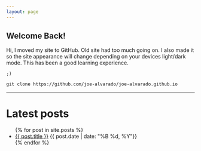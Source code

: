 ```yaml
---
layout: page
---
```

<h2>Welcome Back!</h2>
Hi, I moved my site to GitHub. Old site had too much going on. I also made it so the site appearance will change depending on your devices light/dark mode. This has been a good learning experience.

`;)`

```
git clone https://github.com/joe-alvarado/joe-alvarado.github.io
```
---
# Latest posts
<ul>
  {% for post in site.posts %}
    <li>
      <a href="{{ post.url }}">{{ post.title }}</a>
      {{ post.date | date: "%B %d, %Y"}}	
    </li>
  {% endfor %}
</ul>
